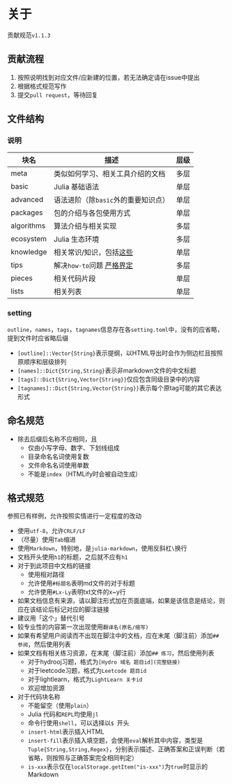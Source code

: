 # 关于
贡献规范`v1.1.3`

## 贡献流程
1. 按照说明找到对应文件/应新建的位置，若无法确定请在issue中提出
2. 根据格式规范写作
3. 提交`pull request`，等待回复

## 文件结构
### 说明
| 块名 | 描述 | 层级 |
| --- | --- | --- |
| meta | 类似如何学习、相关工具介绍的文档 | 多层 |
| basic | Julia 基础语法 | 单层 |
| advanced | 语法进阶（除`basic`外的重要知识点） | 单层 |
| packages | 包的介绍与各包使用方式 | 单层 |
| algorithms | 算法介绍与相关实现 | 多层 |
| ecosystem | Julia 生态环境 | 多层 |
| knowledge | 相关常识/知识，包括[这些](https://discourse.juliacn.com/t/topic/4203) | 单层 |
| tips | 解决`how-to`问题 [严格界定](docs/tips/about.md) | 多层 |
| pieces | 相关代码片段 | 单层 |
| lists | 相关列表 | 单层 |

### setting
`outline`，`names`，`tags`，`tagnames`信息存在各`setting.toml`中，没有的应省略，提到文件时应省略后缀
* `[outline]::Vector{String}`表示提纲，以HTML导出时会作为侧边栏且按照原顺序和层级排列
* `[names]::Dict{String,String}`表示非markdown文件的中文标题
* `[tags]::Dict{String,Vector{String}}`仅应包含同级目录中的内容
* `[tagnames]::Dict{String,Vector{String}}`表示每个原tag可能的其它表达形式

## 命名规范
- 除去后缀后名称不应相同，且
	- 仅由小写字母、数字、下划线组成
	- 目录命名名词使用复数
	- 文件命名名词使用单数
	- 不能是`index`（HTMLify时会被自动生成）

## 格式规范
参照已有样例，允许按照实情进行一定程度的改动
* 使用`utf-8`，允许`CRLF/LF`
* （尽量）使用`Tab`缩进
* 使用`Markdown`，特别地，是`julia-markdown`，使用反斜杠`\`换行
* 文档开头使用`h1`的标题，之后就不应有`h1`
* 对于到此项目中文档的链接
	* 使用相对路径
	* 允许使用`#标题名`表明md文件的对于标题
	* 允许使用`#Lx-Ly`表明txt文件的x~y行
* 如果文档信息有来源，请以脚注形式加在页面底端，如果是该信息是结论，则应在该结论后标记对应的脚注链接
* 建议用「这个」替代引号
* 较专业性的内容第一次出现使用`翻译名(原名/缩写)`
* 如果有希望用户阅读而不出现在脚注中的文档，应在末尾（脚注前）添加`## 参阅`，然后使用列表
* 如果文档有相关练习资源，在末尾（脚注前）添加`## 练习`，然后使用列表
	* 对于hydrooj习题，格式为`[Hydro 域名 题目id](完整链接)`
	* 对于leetcode习题，格式为`Leetcode 题目id`
	* 对于lightlearn，格式为`LightLearn 关卡id`
	* 欢迎增加资源
* 对于代码块名称
	* 不能留空（使用`plain`）
	* Julia 代码和`REPL`均使用`jl`
	* 命令行使用`shell`，可以选择以`$ `开头
	* `insert-html`表示插入HTML
	* `insert-fill`表示插入填空题，会使用`eval`解析其中内容，类型是`Tuple{String,String,Regex}`，分别表示描述、正确答案和正误判断（若省略，则按照与正确答案完全相同判定）
	* `is-xxx`表示仅在`localStorage.getItem("is-xxx")`为`true`时显示的Markdown
